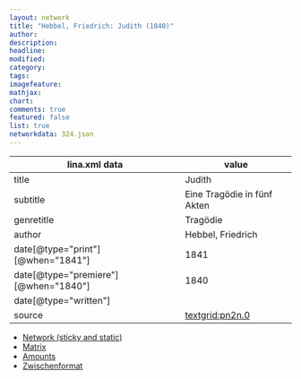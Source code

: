 ```yaml
---
layout: network
title: "Hebbel, Friedrich: Judith (1840)"
author:
description:
headline:
modified:
category:
tags:
imagefeature: 
mathjax: 
chart: 
comments: true
featured: false
list: true
networkdata: 324.json
---
```

lina.xml data  | value
------------- | -------------
title|Judith
subtitle|Eine Tragödie in fünf Akten
genretitle|Tragödie
author|Hebbel, Friedrich
date[@type="print"][@when="1841"]|1841
date[@type="premiere"][@when="1840"]|1840
date[@type="written"]|
source|[textgrid:pn2n.0](https://textgridlab.org/1.0/tgcrud-public/rest/textgrid:pn2n.0/data)



* [Network (sticky and static)](/linas/network324)
* [Matrix](/linas/matrix324)
* [Amounts](/linas/amount324)
* [Zwischenformat](/linas/lina324 )

